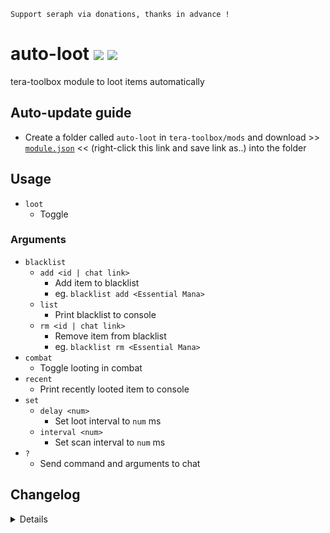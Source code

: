 ```
Support seraph via donations, thanks in advance !
```

# auto-loot [![](https://img.shields.io/badge/paypal-donate-333333.svg?colorA=0070BA&colorB=333333)](https://www.paypal.me/seraphinush) [![](https://img.shields.io/badge/patreon-pledge-333333.svg?colorA=F96854&colorB=333333)](https://www.patreon.com/seraphinush)
tera-toolbox module to loot items automatically

## Auto-update guide
- Create a folder called `auto-loot` in `tera-toolbox/mods` and download >> [`module.json`](https://raw.githubusercontent.com/seraphinush-gaming/auto-loot/master/module.json) << (right-click this link and save link as..) into the folder

## Usage
- `loot`
  - Toggle

### Arguments
- `blacklist`
  - `add <id | chat link>`
    - Add item to blacklist
    - eg. `blacklist add <Essential Mana>`
  - `list`
    - Print blacklist to console
  - `rm <id | chat link>`
    - Remove item from blacklist
    - eg. `blacklist rm <Essential Mana>`
- `combat`
  - Toggle looting in combat
- `recent`
  - Print recently looted item to console
- `set`
  - `delay <num>`
    - Set loot interval to `num` ms
  - `interval <num>`
    - Set scan interval to `num` ms
- `?`
  - Send command and arguments to chat

## Changelog
<details>

    1.00
    - Initial online commit

</details>